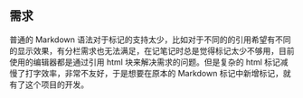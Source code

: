 ## 需求
普通的 Markdown 语法对于标记的支持太少，比如对于不同的的引用希望有不同的显示效果，有分栏需求也无法满足，在记笔记时总是觉得标记太少不够用，目前使用的编辑器都是通过引用 html 块来解决需求的问题。但是复杂的 html 标记减慢了打字效率，非常不友好，于是想要在原本的 Markdown 标记中新增标记，就有了这个项目的开发。


